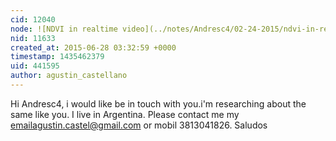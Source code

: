 ```yaml
---
cid: 12040
node: ![NDVI in realtime video](../notes/Andresc4/02-24-2015/ndvi-in-realtime-video)
nid: 11633
created_at: 2015-06-28 03:32:59 +0000
timestamp: 1435462379
uid: 441595
author: agustin_castellano
---
```


Hi Andresc4, i would like be in touch with you.i'm researching about the same like you. I live in Argentina. Please contact me my emailagustin.castel@gmail.com or mobil 3813041826. Saludos

